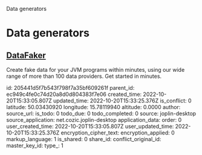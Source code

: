 Data generators

# Data generators

## [**DataFaker**](https://www.datafaker.net/)
Create fake data for your JVM programs within minutes, using our wide range of more than 100 data providers. Get started in minutes.

id: 205441d5f7b543f798f7a35bf609261f
parent_id: ec949c4fe0c74d20a8d0d804383f7e06
created_time: 2022-10-20T15:33:05.807Z
updated_time: 2022-10-20T15:33:25.376Z
is_conflict: 0
latitude: 50.03430920
longitude: 15.78119940
altitude: 0.0000
author: 
source_url: 
is_todo: 0
todo_due: 0
todo_completed: 0
source: joplin-desktop
source_application: net.cozic.joplin-desktop
application_data: 
order: 0
user_created_time: 2022-10-20T15:33:05.807Z
user_updated_time: 2022-10-20T15:33:25.376Z
encryption_cipher_text: 
encryption_applied: 0
markup_language: 1
is_shared: 0
share_id: 
conflict_original_id: 
master_key_id: 
type_: 1